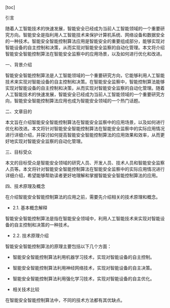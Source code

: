 
[toc]                    
                
                
引言

随着人工智能技术的快速发展，智能安全已经成为当前人工智能领域的一个重要研究方向。智能安全是指利用人工智能技术来保护计算机系统、网络设备和数据安全的一种技术。智能安全智能控制算法应用是智能安全的重要组成部分，能够实现对智能设备的自主控制和决策，从而实现对智能安全监察的自动化管理。本文将介绍智能安全智能控制算法在智能安全监察中的应用场景，以及如何进行优化和改进。

一、背景介绍

智能安全智能控制算法是人工智能领域的一个重要研究方向，它能够利用人工智能技术来实现对智能设备的自主控制和决策。在智能安全监察中，智能控制算法能够实现对智能设备的自主控制和决策，从而实现对智能安全监察的自动化管理。随着人工智能技术的快速发展，智能安全已经成为当前人工智能领域的一个重要研究方向，智能安全智能控制算法应用也成为智能安全领域的一个热门话题。

二、文章目的

本文旨在介绍智能安全智能控制算法在智能安全监察中的应用场景，以及如何进行优化和改进。本文将针对智能安全智能控制算法在智能安全监察中的实际应用情况进行详细介绍，并探讨如何提高智能安全智能控制算法的应用效果和效率，从而更好地实现对智能安全监察的自动化管理。

三、目标受众

本文的目标受众是智能安全领域的研究人员、开发人员、技术人员和智能安全监察人员等。本文将针对智能安全智能控制算法在智能安全监察中的实际应用情况进行详细介绍，希望能够帮助读者更好地理解和掌握智能安全智能控制算法的应用。

四、技术原理及概念

在介绍智能安全智能控制算法的应用之前，需要先介绍相关的技术原理和概念。

- 2.1. 基本概念解释

智能安全智能控制算法是指在智能安全领域中，利用人工智能技术来实现对智能设备的自主控制和决策的一种技术。

- 2.2. 技术原理介绍

智能安全智能控制算法的原理主要包括以下几个方面：

- 智能安全智能控制算法利用机器学习技术，实现对智能设备的自主控制。
- 智能安全智能控制算法利用神经网络技术，实现对智能设备的自主决策。
- 智能安全智能控制算法利用强化学习技术，实现对智能设备的自主优化。

- 相关技术比较

在智能安全智能控制算法中，不同的技术方法都有其优缺点。

